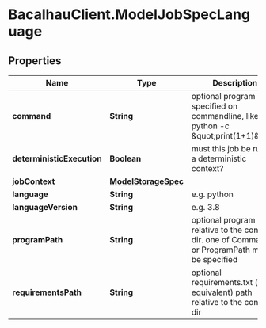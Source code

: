 # BacalhauClient.ModelJobSpecLanguage

## Properties
Name | Type | Description | Notes
------------ | ------------- | ------------- | -------------
**command** | **String** | optional program specified on commandline, like python -c \&quot;print(1+1)\&quot; | [optional] 
**deterministicExecution** | **Boolean** | must this job be run in a deterministic context? | [optional] 
**jobContext** | [**ModelStorageSpec**](ModelStorageSpec.md) |  | [optional] 
**language** | **String** | e.g. python | [optional] 
**languageVersion** | **String** | e.g. 3.8 | [optional] 
**programPath** | **String** | optional program path relative to the context dir. one of Command or ProgramPath must be specified | [optional] 
**requirementsPath** | **String** | optional requirements.txt (or equivalent) path relative to the context dir | [optional] 
